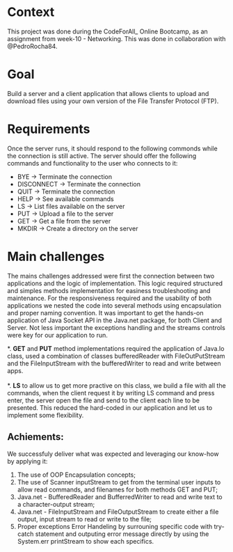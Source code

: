 # Context

This project was done during the CodeForAll_ Online Bootcamp, as an assignment from week-10 - Networking. This was done in collaboration with @PedroRocha84.

# Goal

Build a server and a client application that allows clients to upload and download files using your own version of the File Transfer Protocol (FTP).

# Requirements
Once the server runs, it should respond to the following commonds while the connection is still active. 
The server should offer the following commands and functionality to the user who connects to it:

* BYE         -> Terminate the connection
* DISCONNECT  -> Terminate the connection
* QUIT        -> Terminate the connection
* HELP        -> See available commands
* LS          -> List files available on the server
* PUT         -> Upload a file to the server
* GET         -> Get a file from the server
* MKDIR        -> Create a directory on the server

# Main challenges
The mains challenges addressed were first the connection between two applications and the logic of implementation. This logic required structured and simples methods implementation for easiness troubleshooting and maintenance. For the responsiveness required and the usability of both applications we nested the code into several methods using encapsulation and proper naming convention. It was important to get the hands-on application of Java Socket API in the Java.net package, for both Client and Server. Not less important the exceptions handling and the streams controls were key for our application to run. 

*. **GET** and **PUT** method implementations required the application of Java.Io class, used a combination of classes bufferedReader with FileOutPutStream and the FileInputStream with the bufferedWriter to read and write between apps. <br/><br/>
*. **LS** to allow us to get more practive on this class, we build a file with all the commands, when the client request it by writing LS command and press enter, the server open the file and send to the client each line to be presented. This reduced the hard-coded in our application and let us to implement some flexibility.

## Achiements:
We successfuly deliver what was expected and leveraging our know-how by applying it:
1. The use of OOP Encapsulation concepts;
2. The use of Scanner inputStream to get from the terminal user inputs to allow read commands, and filenames for both methods GET and PUT;
3. Java.net - BufferedReader and BufferredWriter to read and write text to a character-output stream;
4. Java.net - FileInputStream and FileOutputStream to create either a file output, input stream to read or write to the file;
5. Proper exceptions Error Handeling by surrouning specific code  with try-catch statement and outputing error message directly by using the System.err printStream to show each specifics.

